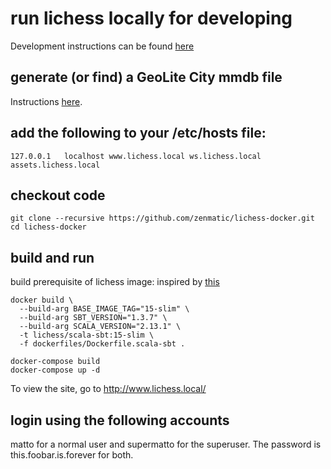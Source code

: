 # run lichess locally for developing

Development instructions can be found [here](https://github.com/ornicar/lila/wiki/Lichess-Development-Onboarding)

## generate (or find) a GeoLite City mmdb file

Instructions [here](util/mmdb/README.md).

## add the following to your /etc/hosts file:

```
127.0.0.1	localhost www.lichess.local ws.lichess.local assets.lichess.local
```

## checkout code

```
git clone --recursive https://github.com/zenmatic/lichess-docker.git
cd lichess-docker
```

## build and run

build prerequisite of lichess image:
inspired by [this](https://raw.githubusercontent.com/hseeberger/scala-sbt/master/debian/Dockerfile)

```
docker build \
  --build-arg BASE_IMAGE_TAG="15-slim" \
  --build-arg SBT_VERSION="1.3.7" \
  --build-arg SCALA_VERSION="2.13.1" \
  -t lichess/scala-sbt:15-slim \
  -f dockerfiles/Dockerfile.scala-sbt .

docker-compose build
docker-compose up -d
```

To view the site, go to http://www.lichess.local/

## login using the following accounts

matto for a normal user and supermatto for the superuser.  The password is
this.foobar.is.forever for both.
